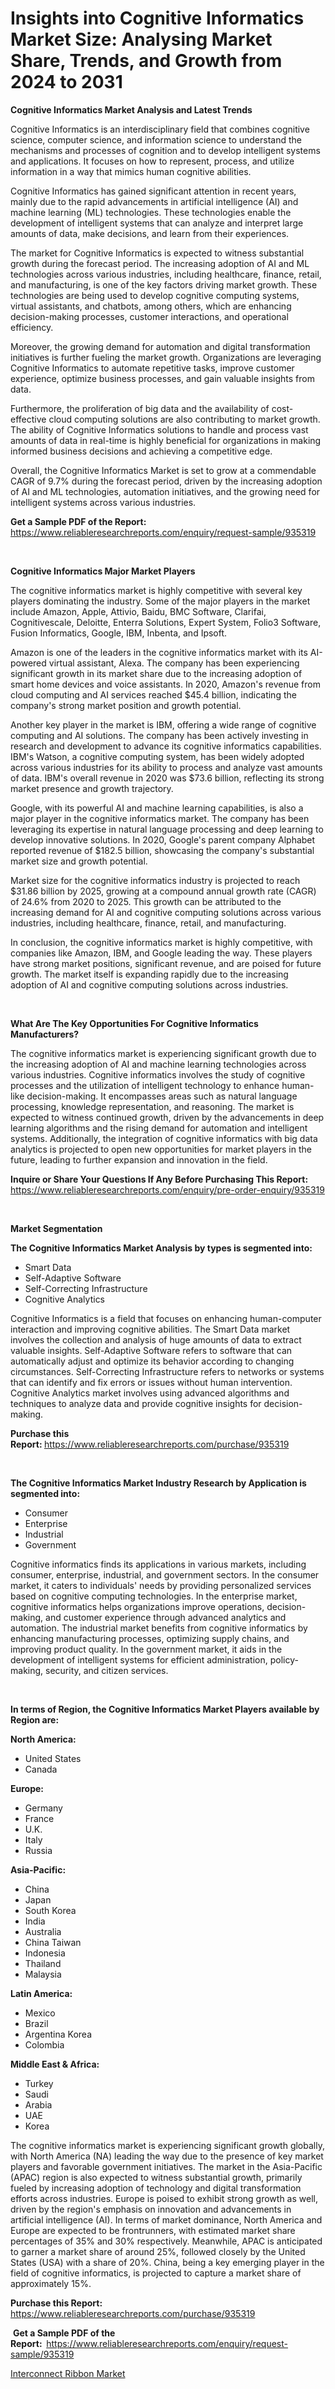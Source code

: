 <p><h1>Insights into Cognitive Informatics Market Size: Analysing Market Share, Trends, and Growth from 2024 to 2031</h1></p><p><strong>Cognitive Informatics Market Analysis and Latest Trends</strong></p>
<p><p>Cognitive Informatics is an interdisciplinary field that combines cognitive science, computer science, and information science to understand the mechanisms and processes of cognition and to develop intelligent systems and applications. It focuses on how to represent, process, and utilize information in a way that mimics human cognitive abilities.</p><p>Cognitive Informatics has gained significant attention in recent years, mainly due to the rapid advancements in artificial intelligence (AI) and machine learning (ML) technologies. These technologies enable the development of intelligent systems that can analyze and interpret large amounts of data, make decisions, and learn from their experiences.</p><p>The market for Cognitive Informatics is expected to witness substantial growth during the forecast period. The increasing adoption of AI and ML technologies across various industries, including healthcare, finance, retail, and manufacturing, is one of the key factors driving market growth. These technologies are being used to develop cognitive computing systems, virtual assistants, and chatbots, among others, which are enhancing decision-making processes, customer interactions, and operational efficiency.</p><p>Moreover, the growing demand for automation and digital transformation initiatives is further fueling the market growth. Organizations are leveraging Cognitive Informatics to automate repetitive tasks, improve customer experience, optimize business processes, and gain valuable insights from data.</p><p>Furthermore, the proliferation of big data and the availability of cost-effective cloud computing solutions are also contributing to market growth. The ability of Cognitive Informatics solutions to handle and process vast amounts of data in real-time is highly beneficial for organizations in making informed business decisions and achieving a competitive edge.</p><p>Overall, the Cognitive Informatics Market is set to grow at a commendable CAGR of 9.7% during the forecast period, driven by the increasing adoption of AI and ML technologies, automation initiatives, and the growing need for intelligent systems across various industries.</p></p>
<p><strong>Get a Sample PDF of the Report:&nbsp;</strong> <a href="https://www.reliableresearchreports.com/enquiry/request-sample/935319">https://www.reliableresearchreports.com/enquiry/request-sample/935319</a></p>
<p>&nbsp;</p>
<p><strong>Cognitive Informatics Major Market Players</strong></p>
<p><p>The cognitive informatics market is highly competitive with several key players dominating the industry. Some of the major players in the market include Amazon, Apple, Attivio, Baidu, BMC Software, Clarifai, Cognitivescale, Deloitte, Enterra Solutions, Expert System, Folio3 Software, Fusion Informatics, Google, IBM, Inbenta, and Ipsoft.</p><p>Amazon is one of the leaders in the cognitive informatics market with its AI-powered virtual assistant, Alexa. The company has been experiencing significant growth in its market share due to the increasing adoption of smart home devices and voice assistants. In 2020, Amazon's revenue from cloud computing and AI services reached $45.4 billion, indicating the company's strong market position and growth potential.</p><p>Another key player in the market is IBM, offering a wide range of cognitive computing and AI solutions. The company has been actively investing in research and development to advance its cognitive informatics capabilities. IBM's Watson, a cognitive computing system, has been widely adopted across various industries for its ability to process and analyze vast amounts of data. IBM's overall revenue in 2020 was $73.6 billion, reflecting its strong market presence and growth trajectory.</p><p>Google, with its powerful AI and machine learning capabilities, is also a major player in the cognitive informatics market. The company has been leveraging its expertise in natural language processing and deep learning to develop innovative solutions. In 2020, Google's parent company Alphabet reported revenue of $182.5 billion, showcasing the company's substantial market size and growth potential.</p><p>Market size for the cognitive informatics industry is projected to reach $31.86 billion by 2025, growing at a compound annual growth rate (CAGR) of 24.6% from 2020 to 2025. This growth can be attributed to the increasing demand for AI and cognitive computing solutions across various industries, including healthcare, finance, retail, and manufacturing.</p><p>In conclusion, the cognitive informatics market is highly competitive, with companies like Amazon, IBM, and Google leading the way. These players have strong market positions, significant revenue, and are poised for future growth. The market itself is expanding rapidly due to the increasing adoption of AI and cognitive computing solutions across industries.</p></p>
<p>&nbsp;</p>
<p><strong>What Are The Key Opportunities For Cognitive Informatics Manufacturers?</strong></p>
<p><p>The cognitive informatics market is experiencing significant growth due to the increasing adoption of AI and machine learning technologies across various industries. Cognitive informatics involves the study of cognitive processes and the utilization of intelligent technology to enhance human-like decision-making. It encompasses areas such as natural language processing, knowledge representation, and reasoning. The market is expected to witness continued growth, driven by the advancements in deep learning algorithms and the rising demand for automation and intelligent systems. Additionally, the integration of cognitive informatics with big data analytics is projected to open new opportunities for market players in the future, leading to further expansion and innovation in the field.</p></p>
<p><strong>Inquire or Share Your Questions If Any Before Purchasing This Report:</strong> <a href="https://www.reliableresearchreports.com/enquiry/pre-order-enquiry/935319">https://www.reliableresearchreports.com/enquiry/pre-order-enquiry/935319</a></p>
<p>&nbsp;</p>
<p><strong>Market Segmentation</strong></p>
<p><strong>The Cognitive Informatics Market Analysis by types is segmented into:</strong></p>
<p><ul><li>Smart Data</li><li>Self-Adaptive Software</li><li>Self-Correcting Infrastructure</li><li>Cognitive Analytics</li></ul></p>
<p><p>Cognitive Informatics is a field that focuses on enhancing human-computer interaction and improving cognitive abilities. The Smart Data market involves the collection and analysis of huge amounts of data to extract valuable insights. Self-Adaptive Software refers to software that can automatically adjust and optimize its behavior according to changing circumstances. Self-Correcting Infrastructure refers to networks or systems that can identify and fix errors or issues without human intervention. Cognitive Analytics market involves using advanced algorithms and techniques to analyze data and provide cognitive insights for decision-making.</p></p>
<p><strong>Purchase this Report:&nbsp;</strong><a href="https://www.reliableresearchreports.com/purchase/935319">https://www.reliableresearchreports.com/purchase/935319</a></p>
<p>&nbsp;</p>
<p><strong>The Cognitive Informatics Market Industry Research by Application is segmented into:</strong></p>
<p><ul><li>Consumer</li><li>Enterprise</li><li>Industrial</li><li>Government</li></ul></p>
<p><p>Cognitive informatics finds its applications in various markets, including consumer, enterprise, industrial, and government sectors. In the consumer market, it caters to individuals' needs by providing personalized services based on cognitive computing technologies. In the enterprise market, cognitive informatics helps organizations improve operations, decision-making, and customer experience through advanced analytics and automation. The industrial market benefits from cognitive informatics by enhancing manufacturing processes, optimizing supply chains, and improving product quality. In the government market, it aids in the development of intelligent systems for efficient administration, policy-making, security, and citizen services.</p></p>
<p>&nbsp;</p>
<p><strong>In terms of Region, the Cognitive Informatics Market Players available by Region are:</strong></p>
<p>
    <p> <strong> North America: </strong>
        <ul>
            <li>United States</li>
            <li>Canada</li>
        </ul>
        </p> 
    <p> <strong> Europe: </strong>
        <ul>
            <li>Germany</li>
            <li>France</li>
            <li>U.K.</li>
            <li>Italy</li>
            <li>Russia</li>
        </ul>
        </p> 
    <p> <strong> Asia-Pacific: </strong>
        <ul>
            <li>China</li>
            <li>Japan</li>
            <li>South Korea</li>
            <li>India</li>
            <li>Australia</li>
            <li>China Taiwan</li>
            <li>Indonesia</li>
            <li>Thailand</li>
            <li>Malaysia</li>
        </ul>
        </p> 
    <p> <strong> Latin America: </strong>
        <ul>
            <li>Mexico</li>
            <li>Brazil</li>
            <li>Argentina Korea</li>
            <li>Colombia</li>
        </ul>
        </p> 
    <p> <strong> Middle East & Africa: </strong>
        <ul>
            <li>Turkey</li>
            <li>Saudi</li>
            <li>Arabia</li>
            <li>UAE</li>
            <li>Korea</li>
        </ul>
    </p>
    </p>
<p><p>The cognitive informatics market is experiencing significant growth globally, with North America (NA) leading the way due to the presence of key market players and favorable government initiatives. The market in the Asia-Pacific (APAC) region is also expected to witness substantial growth, primarily fueled by increasing adoption of technology and digital transformation efforts across industries. Europe is poised to exhibit strong growth as well, driven by the region's emphasis on innovation and advancements in artificial intelligence (AI). In terms of market dominance, North America and Europe are expected to be frontrunners, with estimated market share percentages of 35% and 30% respectively. Meanwhile, APAC is anticipated to garner a market share of around 25%, followed closely by the United States (USA) with a share of 20%. China, being a key emerging player in the field of cognitive informatics, is projected to capture a market share of approximately 15%.</p></p>
<p><strong>Purchase this Report: </strong><a href="https://www.reliableresearchreports.com/purchase/935319">https://www.reliableresearchreports.com/purchase/935319</a></p>
<p>&nbsp;<strong>Get a Sample PDF of the Report:&nbsp;&nbsp;</strong><a href="https://www.reliableresearchreports.com/enquiry/request-sample/935319">https://www.reliableresearchreports.com/enquiry/request-sample/935319</a></p>
<p><strong></strong></p>
<p><p><a href="https://medium.com/p/72ee3a183340/edit">Interconnect Ribbon Market</a></p></p>